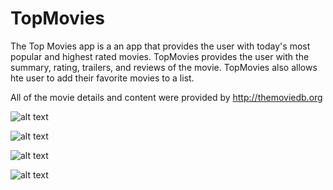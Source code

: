 # TopMovies

The Top Movies app is a an app that provides the user with today's most popular and highest rated movies. TopMovies provides
the user with the summary, rating, trailers, and reviews of the movie. TopMovies also allows hte user to add their favorite
movies to a list.

All of the movie details and content were provided by http://themoviedb.org


![alt text](http://i1378.photobucket.com/albums/ah112/pakjoonhee90/motpicfeature_zps3otv3no6.png)

![alt text](http://i1320.photobucket.com/albums/u528/pakjoonhee/Movies1_resize_zpsrcfau1va.png)


![alt text](http://i1320.photobucket.com/albums/u528/pakjoonhee/Movies2_resize_zpsd0ir21pr.png)



![alt text](http://i1320.photobucket.com/albums/u528/pakjoonhee/Movies3_resize_zpsy7boszgl.png)
